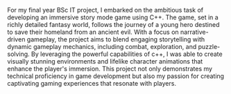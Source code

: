 For my final year BSc IT project, I embarked on the ambitious task of developing an immersive story mode game using C++. 
The game, set in a richly detailed fantasy world, follows the journey of a young hero destined to save their homeland from an ancient evil. 
With a focus on narrative-driven gameplay, the project aims to blend engaging storytelling with dynamic gameplay mechanics, including combat, exploration, and puzzle-solving.
By leveraging the powerful capabilities of c++, I was able to create visually stunning environments and lifelike character animations that enhance the player's immersion.
This project not only demonstrates my technical proficiency in game development but also my passion for creating captivating gaming experiences that resonate with players.
